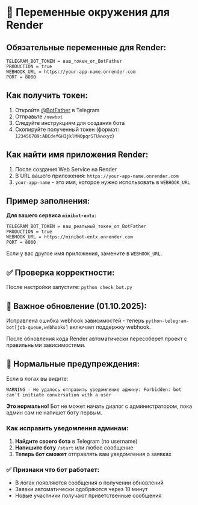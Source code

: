 # 🔧 Переменные окружения для Render

## Обязательные переменные для Render:

```
TELEGRAM_BOT_TOKEN = ваш_токен_от_BotFather
PRODUCTION = true
WEBHOOK_URL = https://your-app-name.onrender.com
PORT = 8000
```

## Как получить токен:
1. Откройте [@BotFather](https://t.me/BotFather) в Telegram
2. Отправьте `/newbot`
3. Следуйте инструкциям для создания бота
4. Скопируйте полученный токен (формат: `123456789:ABCdefGHIjklMNOpqrSTUvwxyz`)

## Как найти имя приложения Render:
1. После создания Web Service на Render
2. В URL вашего приложения: `https://your-app-name.onrender.com`
3. `your-app-name` - это имя, которое нужно использовать в `WEBHOOK_URL`

## Пример заполнения:

**Для вашего сервиса `minibot-entx`:**
```
TELEGRAM_BOT_TOKEN = ваш_реальный_токен_от_BotFather
PRODUCTION = true
WEBHOOK_URL = https://minibot-entx.onrender.com
PORT = 8000
```

Если у вас другое имя приложения, замените в `WEBHOOK_URL`.

## ✅ Проверка корректности:
После настройки запустите: `python check_bot.py`

## 🔄 Важное обновление (01.10.2025):
Исправлена ошибка webhook зависимостей - теперь `python-telegram-bot[job-queue,webhooks]` включает поддержку webhook.

После обновления кода Render автоматически пересоберет проект с правильными зависимостями.

## 🔔 Нормальные предупреждения:

Если в логах вы видите:
```
WARNING - Не удалось отправить уведомление админу: Forbidden: bot can't initiate conversation with a user
```

**Это нормально!** Бот не может начать диалог с администратором, пока админ сам не напишет боту первым.

### Как исправить уведомления админам:
1. **Найдите своего бота** в Telegram (по username)
2. **Напишите боту** `/start` или любое сообщение
3. **Теперь бот сможет** отправлять вам уведомления о заявках

### ✅ Признаки что бот работает:
- В логах появляются сообщения о получении обновлений
- Заявки автоматически одобряются через 10 минут
- Новые участники получают приветственные сообщения
